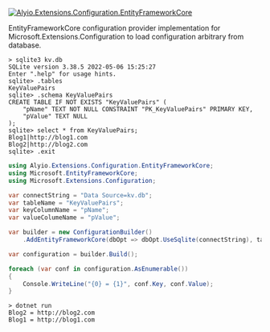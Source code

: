 [![Alyio.Extensions.Configuration.EntityFrameworkCore](https://github.com/qqbuby/Alyio.Extensions.Configuration.EntityFrameworkCore/actions/workflows/ci.yml/badge.svg?branch=main)](https://github.com/qqbuby/Alyio.Extensions.Configuration.EntityFrameworkCore/actions/workflows/ci.yml)

EntityFrameworkCore configuration provider implementation for Microsoft.Extensions.Configuration to load configuration arbitrary from database.

```console
> sqlite3 kv.db
SQLite version 3.38.5 2022-05-06 15:25:27
Enter ".help" for usage hints.
sqlite> .tables
KeyValuePairs
sqlite> .schema KeyValuePairs
CREATE TABLE IF NOT EXISTS "KeyValuePairs" (
    "pName" TEXT NOT NULL CONSTRAINT "PK_KeyValuePairs" PRIMARY KEY,
    "pValue" TEXT NULL
);
sqlite> select * from KeyValuePairs;
Blog1|http://blog1.com
Blog2|http://blog2.com
sqlite> .exit
```

```cs
using Alyio.Extensions.Configuration.EntityFrameworkCore;
using Microsoft.EntityFrameworkCore;
using Microsoft.Extensions.Configuration;

var connectString = "Data Source=kv.db";
var tableName = "KeyValuePairs";
var keyColumnName = "pName";
var valueColumeName = "pValue";

var builder = new ConfigurationBuilder()
    .AddEntityFrameworkCore(dbOpt => dbOpt.UseSqlite(connectString), tableName, keyColumnName, valueColumeName);

var configuration = builder.Build();

foreach (var conf in configuration.AsEnumerable())
{
    Console.WriteLine("{0} = {1}", conf.Key, conf.Value);
}
```

```console
> dotnet run
Blog2 = http://blog2.com
Blog1 = http://blog1.com
```